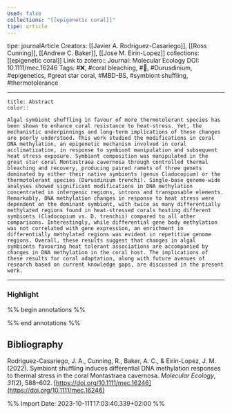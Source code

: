 ```yaml
---
Used: false
collections: "[[epigenetic coral]]"
tipe: article
---
```

tipe: journalArticle
Creators: [[Javier A. Rodriguez-Casariego]], [[Ross Cunning]], [[Andrew C. Baker]], [[Jose M. Eirin-Lopez]]
collections: [[epigenetic coral]]
Link to zotero:: 
Journal: Molecular Ecology
DOI: 10.1111/mec.16246
Tags: #❌, #coral bleaching, #📝, #Durusdinium, #epigenetics, #great star coral, #MBD-BS, #symbiont shuffling, #thermotolerance

---
```ad-note
title: Abstract
color:: 

Algal symbiont shuffling in favour of more thermotolerant species has been shown to enhance coral resistance to heat-stress. Yet, the mechanistic underpinnings and long-term implications of these changes are poorly understood. This work studied the modifications in coral DNA methylation, an epigenetic mechanism involved in coral acclimatization, in response to symbiont manipulation and subsequent heat stress exposure. Symbiont composition was manipulated in the great star coral Montastraea cavernosa through controlled thermal bleaching and recovery, producing paired ramets of three genets dominated by either their native symbionts (genus Cladocopium) or the thermotolerant species (Durusdinium trenchi). Single-base genome-wide analyses showed significant modifications in DNA methylation concentrated in intergenic regions, introns and transposable elements. Remarkably, DNA methylation changes in response to heat stress were dependent on the dominant symbiont, with twice as many differentially methylated regions found in heat-stressed corals hosting different symbionts (Cladocopium vs. D. trenchii) compared to all other comparisons. Interestingly, while differential gene body methylation was not correlated with gene expression, an enrichment in differentially methylated regions was evident in repetitive genome regions. Overall, these results suggest that changes in algal symbionts favouring heat tolerant associations are accompanied by changes in DNA methylation in the coral host. The implications of these results for coral adaptation, along with future avenues of research based on current knowledge gaps, are discussed in the present work.

```

---
### Highlight

%% begin annotations %%





%% end annotations %%

## Bibliography

Rodriguez-Casariego, J. A., Cunning, R., Baker, A. C., & Eirin-Lopez, J. M. (2022). Symbiont shuffling induces differential DNA methylation responses to thermal stress in the coral Montastraea cavernosa. _Molecular Ecology_, _31_(2), 588–602. [https://doi.org/10.1111/mec.16246](https://doi.org/10.1111/mec.16246)

%% Import Date: 2023-10-11T17:03:40.339+02:00 %%
